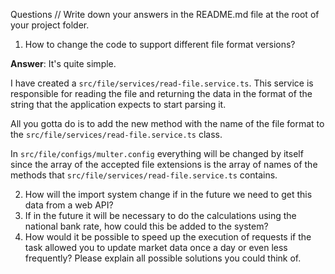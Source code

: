 Questions
// Write down your answers in the README.md file at the root of your project folder.

1. How to change the code to support different file format versions?

<strong>Answer</strong>: It's quite simple. 

I have created a `src/file/services/read-file.service.ts`. This service is responsible for reading the file and returning the data in the format of the string that the application expects to start parsing it.

All you gotta do is to add the new method with the name of the file format to the `src/file/services/read-file.service.ts` class.

In `src/file/configs/multer.config` everything will be changed by itself since the array of the accepted file extensions is the array of names of the methods that `src/file/services/read-file.service.ts` contains.

2. How will the import system change if in the future we need to get this data from a web API?
3. If in the future it will be necessary to do the calculations using the national bank rate, how could this be added to the system?
4. How would it be possible to speed up the execution of requests if the task allowed you to update market data once a day or even less frequently? Please explain all possible solutions you could think of.
